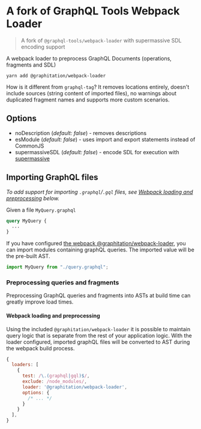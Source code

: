 # A fork of GraphQL Tools Webpack Loader

> A fork of `@graphql-tools/webpack-loader` with supermassive SDL encoding support

A webpack loader to preprocess GraphQL Documents (operations, fragments and SDL)

    yarn add @graphitation/webpack-loader

How is it different from `graphql-tag`? It removes locations entirely, doesn't include sources
(string content of imported files), no warnings about duplicated fragment names and supports more
custom scenarios.

## Options

- noDescription (_default: false_) - removes descriptions
- esModule (_default: false_) - uses import and export statements instead of CommonJS
- supermassiveSDL (_default: false_) - encode SDL for execution with [supermassive](../supermassive)

## Importing GraphQL files

_To add support for importing `.graphql`/`.gql` files, see
[Webpack loading and preprocessing](#webpack-loading-and-preprocessing) below._

Given a file `MyQuery.graphql`

```graphql
query MyQuery {
  ...
}
```

If you have configured
[the webpack @graphitation/webpack-loader](#webpack-loading-and-preprocessing), you can import
modules containing graphQL queries. The imported value will be the pre-built AST.

```ts
import MyQuery from "./query.graphql";
```

### Preprocessing queries and fragments

Preprocessing GraphQL queries and fragments into ASTs at build time can greatly improve load times.

#### Webpack loading and preprocessing

Using the included `@graphitation/webpack-loader` it is possible to maintain query logic that is
separate from the rest of your application logic. With the loader configured, imported graphQL files
will be converted to AST during the webpack build process.

```js
{
  loaders: [
    {
      test: /\.(graphql|gql)$/,
      exclude: /node_modules/,
      loader: '@graphitation/webpack-loader',
      options: {
        /* ... */
      }
    }
  ],
}
```
